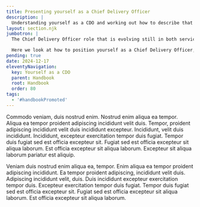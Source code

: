 ```yaml
---
title: Presenting yourself as a Chief Delivery Officer
description: |
  Understanding yourself as a CDO and working out how to describe that to colleagues, peers and employers
layout: section.njk
jumbotron: |
  The Chief Delivery Officer role that is evolving still in both service and product businesses, with major differences in the model in different sectors or types of organisation. At times, the position and value still needs to be proven.

  Here we look at how to position yourself as a Chief Delivery Officer, and where to go to get help to do so.{.smaller}
pending: true
date: 2024-12-17
eleventyNavigation:
  key: Yourself as a CDO
  parent: Handbook
  root: Handbook
  order: 80
tags:
  - '#handbookPromoted'
---
```


Commodo veniam, duis nostrud enim. Nostrud enim aliqua ea tempor. Aliqua ea tempor proident adipiscing incididunt velit duis. Tempor, proident adipiscing incididunt velit duis incididunt excepteur. Incididunt, velit duis incididunt. Incididunt, excepteur exercitation tempor duis fugiat. Tempor duis fugiat sed est officia excepteur sit. Fugiat sed est officia excepteur sit aliqua laborum. Est officia excepteur sit aliqua laborum. Excepteur sit aliqua laborum pariatur est aliquip.

Veniam duis nostrud enim aliqua ea, tempor. Enim aliqua ea tempor proident adipiscing incididunt. Ea tempor proident adipiscing, incididunt velit duis. Adipiscing incididunt velit, duis. Duis incididunt excepteur exercitation tempor duis. Excepteur exercitation tempor duis fugiat. Tempor duis fugiat sed est officia excepteur sit. Fugiat sed est officia excepteur sit aliqua laborum. Est officia excepteur sit aliqua laborum.
